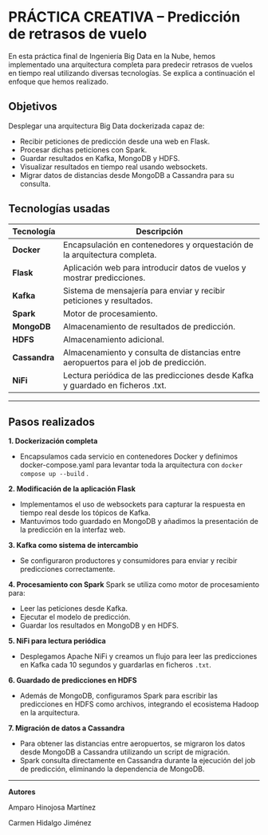 # PRÁCTICA CREATIVA – Predicción de retrasos de vuelo

En esta práctica final de Ingeniería Big Data en la Nube, hemos implementado una arquitectura completa para predecir retrasos de vuelos en tiempo real utilizando diversas tecnologías. Se explica a continuación el enfoque que hemos realizado.


## Objetivos

Desplegar una arquitectura Big Data dockerizada capaz de:

- Recibir peticiones de predicción desde una web en Flask.
- Procesar dichas peticiones con Spark.
- Guardar resultados en Kafka, MongoDB y HDFS.
- Visualizar resultados en tiempo real usando websockets.
- Migrar datos de distancias desde MongoDB a Cassandra para su consulta.


## Tecnologías usadas

| Tecnología  | Descripción |
|-------------|-------------|
| **Docker** | Encapsulación en contenedores y orquestación de la arquitectura completa. |
| **Flask** | Aplicación web para introducir datos de vuelos y mostrar predicciones. |
| **Kafka** | Sistema de mensajería para enviar y recibir peticiones y resultados. |
| **Spark** | Motor de procesamiento. |
| **MongoDB** | Almacenamiento de resultados de predicción. |
| **HDFS** | Almacenamiento adicional. |
| **Cassandra** |Almacenamiento y consulta de distancias entre aeropuertos para el job de predicción. |
| **NiFi** | Lectura periódica de las predicciones desde Kafka y guardado en ficheros .txt. |

---

##  Pasos realizados 
 **1. Dockerización completa**

- Encapsulamos cada servicio en contenedores Docker y definimos docker-compose.yaml para levantar toda la arquitectura con `docker compose up --build` .

 **2. Modificación de la aplicación Flask**

- Implementamos el uso de websockets para capturar la respuesta en tiempo real desde los tópicos de Kafka.
- Mantuvimos todo guardado en MongoDB y añadimos la presentación de la predicción en la interfaz web.

 **3. Kafka como sistema de intercambio**

- Se configuraron productores y consumidores para enviar y recibir predicciones correctamente.

 **4. Procesamiento con Spark**
Spark se utiliza como motor de procesamiento para:
- Leer las peticiones desde Kafka.
- Ejecutar el modelo de predicción.
- Guardar los resultados en MongoDB y en HDFS.

 **5. NiFi para lectura periódica**

- Desplegamos Apache NiFi y creamos un flujo para leer las predicciones en Kafka cada 10 segundos y guardarlas en ficheros `.txt`.

**6. Guardado de predicciones en HDFS**

- Además de MongoDB, configuramos Spark para escribir las predicciones en HDFS como archivos, integrando el ecosistema Hadoop en la arquitectura.

**7. Migración de datos a Cassandra**

- Para obtener las distancias entre aeropuertos, se migraron los datos desde MongoDB a Cassandra utilizando un script de migración.
- Spark consulta directamente en Cassandra durante la ejecución del job de predicción, eliminando la dependencia de MongoDB.


---

**Autores**

Amparo Hinojosa Martínez 

Carmen Hidalgo Jiménez
